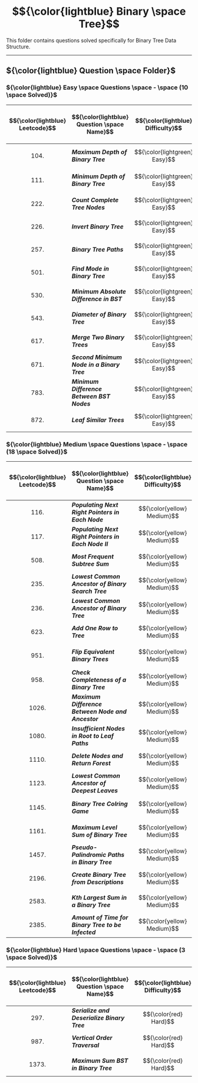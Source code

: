 # $${\color{lightblue} Binary \space Tree}$$

This folder contains questions solved specifically for Binary Tree Data Structure.

-----

## ${\color{lightblue} Question \space Folder}$

### ${\color{lightblue} Easy \space Questions \space - \space (10 \space Solved)}$

| $${\color{lightblue} Leetcode}$$ | $${\color{lightblue} Question \space Name}$$ | $${\color{lightblue} Difficulty}$$ | $${\color{lightblue} Links}$$ | $${\color{lightblue} Hints}$$ | $${\color{lightblue} Binary \space Tree \space Concepts}$$ | $${\color{lightblue} Companies}$$ |
|-|-|-|-|-|-|-|
| $${104.}$$ | ***Maximum Depth of Binary Tree*** | $${\color{lightgreen} Easy}$$ | [Problem104](https://leetcode.com/problems/maximum-depth-of-binary-tree/description/) | [Hints](https://leetcode.com/problems/maximum-depth-of-binary-tree/solutions/4482061/maximum-depth-of-binary-tree-simplified/) | ***DFS, Two Way Recursion, Math Tree*** | ***Yandex, Spotify*** |
| $${111.}$$ | ***Minimum Depth of Binary Tree*** | $${\color{lightgreen} Easy}$$ | [Problem111](https://leetcode.com/problems/minimum-depth-of-binary-tree/description/) | [Hints](https://leetcode.com/problems/minimum-depth-of-binary-tree/solutions/4474966/finding-the-minimum-path-simplified/) | ***DFS, Two Way Recursion, Math Tree*** | ***Unknown*** |
| $${222.}$$ | ***Count Complete Tree Nodes*** | $${\color{lightgreen} Easy}$$ | [Problem222](https://leetcode.com/problems/count-complete-tree-nodes/description/?source=submission-ac) | [Hints](https://leetcode.com/problems/count-complete-tree-nodes/solutions/?source=submission-ac) | ***DFS, Two Way Recursion*** | ***Amazon, Bloomberg*** |
| $${226.}$$ | ***Invert Binary Tree*** | $${\color{lightgreen} Easy}$$ | [Problem226](https://leetcode.com/problems/invert-binary-tree/description/) | [Hints](https://leetcode.com/problems/invert-binary-tree/solutions/4476822/invert-binary-tree-simplified/) | ***DFS*** | ***Unknown*** |
| $${257.}$$ | ***Binary Tree Paths*** | $${\color{lightgreen} Easy}$$ | [Problem257](https://leetcode.com/problems/binary-tree-paths/description/) | [Hints](https://leetcode.com/problems/binary-tree-paths/solutions/4474543/binary-tree-paths-java/) | ***DFS, Stack*** | ***Apple, Facebook, Google*** |
| $${501.}$$ | ***Find Mode in Binary Tree*** | $${\color{lightgreen} Easy}$$ | [Problem501](https://leetcode.com/problems/find-mode-in-binary-search-tree/description/) | [Hints](https://leetcode.com/problems/find-mode-in-binary-search-tree/solutions/4479227/find-mode-in-binary-tree-simplified/) | ***DFS, Map*** | ***Google*** |
| $${530.}$$ | ***Minimum Absolute Difference in BST*** | $${\color{lightgreen} Easy}$$ | [Problem530](https://leetcode.com/problems/minimum-absolute-difference-in-bst/description/) | [Hints](https://leetcode.com/problems/minimum-absolute-difference-in-bst/solutions/4477969/minimum-absolute-difference-in-bst-simplified/) | ***DFS*** | ***Google*** |
| $${543.}$$ | ***Diameter of Binary Tree*** | $${\color{lightgreen} Easy}$$ | [Problem543](https://leetcode.com/problems/diameter-of-binary-tree/description/) | [Hints](https://leetcode.com/problems/diameter-of-binary-tree/solutions/4483247/diameter-of-binary-tree-simplified/) | ***DFS, Math Tree*** | ***Facebook, Google, Microsoft*** |
| $${617.}$$ | ***Merge Two Binary Trees*** | $${\color{lightgreen} Easy}$$ | [Problem617](https://leetcode.com/problems/merge-two-binary-trees/description/) | [Hints](https://leetcode.com/problems/merge-two-binary-trees/solutions/4479145/merge-two-binary-trees-simplified/) | ***DFS*** | ***Amazon*** |
| $${671.}$$ | ***Second Minimum Node in a Binary Tree*** | $${\color{lightgreen} Easy}$$ | [Problem671](https://leetcode.com/problems/second-minimum-node-in-a-binary-tree/description/) | [Hints](https://leetcode.com/problems/second-minimum-node-in-a-binary-tree/solutions/4482373/second-minimum-node-in-binary-tree-simplified/) | ***DFS, Math Tree*** |  ***Linkedin, Uber*** |
| $${783.}$$ | ***Minimum Difference Between BST Nodes*** | $${\color{lightgreen} Easy}$$ | [Problem783](https://leetcode.com/problems/minimum-distance-between-bst-nodes/description/) | [Hints](https://leetcode.com/problems/minimum-distance-between-bst-nodes/solutions/4510452/minimum-distance-between-bst-nodes-simplified-java/) | ***DFS*** | ***Microsoft, Wix*** | 
| $${872.}$$ | ***Leaf Similar Trees*** | $${\color{lightgreen} Easy}$$ | [Problem872](https://leetcode.com/problems/leaf-similar-trees/description/) | [Hints](https://leetcode.com/problems/leaf-similar-trees/solutions/4507835/leaf-similar-trees-simplified-java/) | ***DFS*** | ***Yahoo*** |


### ${\color{lightblue} Medium \space Questions \space - \space (18 \space Solved)}$

| $${\color{lightblue} Leetcode}$$ | $${\color{lightblue} Question \space Name}$$ | $${\color{lightblue} Difficulty}$$ | $${\color{lightblue} Links}$$ | $${\color{lightblue} Hints}$$ | $${\color{lightblue} Binary \space Tree \space Concepts}$$ | $${\color{lightblue} Companies}$$ |
|-|-|-|-|-|-|-|
| $${116.}$$ | ***Populating Next Right Pointers in Each Node*** | $${\color{yellow} Medium}$$ | [Problem116](https://leetcode.com/problems/populating-next-right-pointers-in-each-node/description/) | [Hints](https://leetcode.com/problems/populating-next-right-pointers-in-each-node/solutions/4478169/populating-next-right-pointers-in-each-node-simplified/) | ***BFS*** | ***Microsoft*** |
| $${117.}$$ | ***Populating Next Right Pointers in Each Node II*** | $${\color{yellow} Medium}$$ | [Problem117](https://leetcode.com/problems/populating-next-right-pointers-in-each-node-ii/description/) | [Hints](https://leetcode.com/problems/populating-next-right-pointers-in-each-node-ii/solutions/4478197/populating-next-right-pointers-in-each-node-ii-simplified/) | ***BFS*** | ***Microsoft*** |
| $${508.}$$ | ***Most Frequent Subtree Sum*** | $${\color{yellow} Medium}$$ | [Problem508](https://leetcode.com/problems/most-frequent-subtree-sum/description/) | [Hints](https://leetcode.com/problems/most-frequent-subtree-sum/solutions/4477223/most-frequent-subtree-sum-simplified/) | ***DFS, Two Way Recursion, Map*** | ***Amazon*** |
| $${235.}$$ | ***Lowest Common Ancestor of Binary Search Tree*** | $${\color{yellow} Medium}$$ | [Problem235](https://leetcode.com/problems/lowest-common-ancestor-of-a-binary-search-tree/description/) | [Hints](https://leetcode.com/problems/lowest-common-ancestor-of-a-binary-search-tree/solutions/4502822/lowest-common-ancestor-of-a-binary-search-tree-simplified-java/) | ***LCA, DFS*** | ***Amazon, Facebook, Apple*** |
| $${236.}$$ | ***Lowest Common Ancestor of Binary Tree*** | $${\color{yellow} Medium}$$ | [Problem236](https://leetcode.com/problems/lowest-common-ancestor-of-a-binary-tree/description/) | [Hints](https://leetcode.com/problems/lowest-common-ancestor-of-a-binary-tree/solutions/4499726/lowest-common-ancestor-of-a-binary-tree-simplified-java/) | ***LCA, DFS*** | ***Facebook, Amazon, Microsoft*** |
| $${623.}$$ | ***Add One Row to Tree*** | $${\color{yellow} Medium}$$ | [Problem623](https://leetcode.com/problems/add-one-row-to-tree/description/) | [Hints](https://leetcode.com/problems/add-one-row-to-tree/solutions/4478923/add-one-row-to-tree-simplified/) | ***BFS*** | ***Unknown*** |
| $${951.}$$ | ***Flip Equivalent Binary Trees*** | $${\color{yellow} Medium}$$ | [Problem951](https://leetcode.com/problems/flip-equivalent-binary-trees/description/) | [Hints](https://leetcode.com/problems/flip-equivalent-binary-trees/solutions/4492698/flip-equivalent-binary-trees-simplified/) | ***DFS, Boolean Tree, Two Way Recursion*** | ***Google, Facebook, Microsoft, Amazon*** |
| $${958.}$$ | ***Check Completeness of a Binary Tree*** | $${\color{yellow} Medium}$$ | [Problem958](https://leetcode.com/problems/check-completeness-of-a-binary-tree/description/) | [Hints](https://leetcode.com/problems/check-completeness-of-a-binary-tree/solutions/4484463/check-completeness-of-a-binary-tree-simplified/) | ***BFS, DFS, Queue, Two Way Recursion*** | ***Google, Amazon, Apple, Microsoft*** |
| $${1026.}$$ | ***Maximum Difference Between Node and Ancestor*** | $${\color{yellow} Medium}$$ | [Problem1026](https://leetcode.com/problems/maximum-difference-between-node-and-ancestor/description/) | [Hints](https://leetcode.com/problems/maximum-difference-between-node-and-ancestor/solutions/4503443/maximum-difference-between-node-and-ancestor-simplified-java/) | ***DFS, Math Tree*** | ***Amazon, Facebook, Google, Bloomberg*** |
| $${1080.}$$ | ***Insufficient Nodes in Root to Leaf Paths*** | $${\color{yellow} Medium}$$ | [Probem1080](https://leetcode.com/problems/insufficient-nodes-in-root-to-leaf-paths/description/) | [Hints](https://leetcode.com/problems/insufficient-nodes-in-root-to-leaf-paths/solutions/4492985/insufficient-nodes-in-root-to-leaf-paths-simplified/) | ***DFS*** | ***Amazon*** |
| $${1110.}$$ | ***Delete Nodes and Return Forest***| $${\color{yellow} Medium}$$ | [Problem1110](https://leetcode.com/problems/delete-nodes-and-return-forest/description/) | [Hints](https://leetcode.com/problems/delete-nodes-and-return-forest/solutions/4487038/delete-nodes-and-return-forest-simplified/) | ***DFS*** | ***Google, Amazon, Facebook*** |
| $${1123.}$$ | ***Lowest Common Ancestor of Deepest Leaves*** | $${\color{yellow} Medium}$$ | [Problem1123](https://leetcode.com/problems/lowest-common-ancestor-of-deepest-leaves/description/) | [Hints](https://leetcode.com/problems/lowest-common-ancestor-of-deepest-leaves/solutions/4505928/lowest-common-ancestor-of-deepest-leaves-simplified-java/) | ***DFS, BFS, Two Way Recursion, Math Tree, Boolean Tree*** | ***Facebook, Microsoft*** |
| $${1145.}$$ | ***Binary Tree Colring Game*** | $${\color{yellow} Medium}$$ | [Problem1145](https://leetcode.com/problems/binary-tree-coloring-game/description/) | [Hints](https://leetcode.com/problems/binary-tree-coloring-game/solutions/4486484/binary-tree-coloring-game-simplified/) | ***DFS, BFS, Greedy, Two Way Recursion*** | ***Google*** |
| $${1161.}$$ | ***Maximum Level Sum of Binary Tree*** | $${\color{yellow} Medium}$$ | [Problem1161](https://leetcode.com/problems/maximum-level-sum-of-a-binary-tree/description/) | [Hints](https://leetcode.com/problems/maximum-level-sum-of-a-binary-tree/solutions/4487112/maximum-level-sum-of-a-binary-tree-simplified/) | ***BFS*** | ***Google, Amazon, Microsoft*** |
| $${1457.}$$ | ***Pseudo-Palindromic Paths in Binary Tree*** | $${\color{yellow} Medium}$$ | [Problem1457](https://leetcode.com/problems/pseudo-palindromic-paths-in-a-binary-tree/description/) | [Hints](https://leetcode.com/problems/pseudo-palindromic-paths-in-a-binary-tree/solutions/4506390/pseudo-palindromic-paths-in-binary-tree-simplified-java/) | ***DFS, Stack, Map*** | ***Amazon*** |
| $${2196.}$$ | ***Create Binary Tree from Descriptions*** | $${\color{yellow} Medium}$$ | [Problem2196](https://leetcode.com/problems/create-binary-tree-from-descriptions/description/) | [Hints](https://leetcode.com/problems/create-binary-tree-from-descriptions/solutions/4507376/create-binary-tree-from-descriptions-simplified-java/) | ***BFS, Map, Set*** | ***Google, Linkedin*** |
| $${2583.}$$ | ***Kth Largest Sum in a Binary Tree*** | $${\color{yellow} Medium}$$ | [Problem2583](https://leetcode.com/problems/kth-largest-sum-in-a-binary-tree/description/) | [Hints](https://leetcode.com/problems/kth-largest-sum-in-a-binary-tree/solutions/4496999/kth-largest-sum-in-a-binary-tree-simplified/) | ***BFS, Max Heap*** | ***Amazon*** |
| $${2385.}$$ | ***Amount of Time for Binary Tree to be Infected*** | $${\color{yellow} Medium}$$ | [Problem2385](https://leetcode.com/problems/amount-of-time-for-binary-tree-to-be-infected/description/) | [Hints](https://leetcode.com/problems/amount-of-time-for-binary-tree-to-be-infected/solutions/4498520/amount-of-time-for-binary-tree-to-be-infected-simplified/) | ***Graph, BFS, Map*** | ***Amazon*** |



### ${\color{lightblue} Hard \space Questions \space - \space (3 \space Solved)}$

| $${\color{lightblue} Leetcode}$$ | $${\color{lightblue} Question \space Name}$$ | $${\color{lightblue} Difficulty}$$ | $${\color{lightblue} Links}$$ | $${\color{lightblue} Hints}$$ | $${\color{lightblue} Binary \space Tree \space Concepts}$$ | $${\color{lightblue} Companies}$$ |
|-|-|-|-|-|-|-|
| $${297.}$$ | ***Serialize and Deserialize Binary Tree*** | $${\color{red} Hard}$$ | [Problem297](https://leetcode.com/problems/serialize-and-deserialize-binary-tree/description/) | [Hints](https://leetcode.com/problems/serialize-and-deserialize-binary-tree/solutions/4481784/serialize-and-deserialize-binary-tree-simplified/) | ***DFS, Queue, String*** | ***Google, Facebook, Amazon, Linkedin, Microsoft*** |
| $${987.}$$ | ***Vertical Order Traversal*** | $${\color{red} Hard}$$ | [Problem987](https://leetcode.com/problems/vertical-order-traversal-of-a-binary-tree/description/) | [Hints](https://leetcode.com/problems/vertical-order-traversal-of-a-binary-tree/solutions/4487363/vertical-order-traversal-simplified/) | ***DFS, Class, Sorting*** | ***Facebook, Amazon*** |
| $${1373.}$$ | ***Maximum Sum BST in Binary Tree*** | $${\color{red} Hard}$$ |  [Problem1373](https://leetcode.com/problems/maximum-sum-bst-in-binary-tree/description/) | [Hints](https://leetcode.com/problems/maximum-sum-bst-in-binary-tree/solutions/4488211/maximum-sum-bst-in-binary-tree-simplified/) | ***DFS, Class, Binary Search Tree*** | ***Amazon, Apple*** | 










